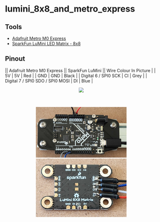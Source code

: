 # lumini_8x8_and_metro_express

## Tools

* [Adafruit Metro M0 Express](https://learn.adafruit.com/adafruit-metro-rp2040/pinouts)
* [SparkFun LuMini LED Matrix - 8x8](https://learn.sparkfun.com/tutorials/lumini-8x8-matrix-hookup-guide?_ga=2.269100921.9462074.1712349924-870672267.1710346008)

## Pinout

|| Adafruit Metro M0 Express        || SparkFun LuMini || Wire Colour In Picture |
|  5V                               |  5V              |  Red                    |
|  GND                              |  GND             |  Black                  |
|  Digital 6 / SPI0 SCK             |  CI              |  Grey                   |
|  Digital 7 / SPI0 SDO / SPI0 MOSI |  DI              |  Blue                   |

<p align="center"><img src="/readme_assets/readme_overall.png" width="600"/></p>
<br/>
<p align="center">
  <img src="/readme_assets/readme_metro.jpg" width="300"/>
  <img src="/readme_assets/readme_lumini.jpg" width="300"/>
</p>

